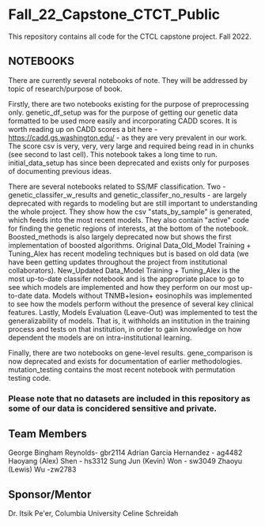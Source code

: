# Fall_22_Capstone_CTCT_Public
This repository contains all code for the CTCL capstone project. Fall 2022. 

## NOTEBOOKS

 There are currently several notebooks of note. They will be addressed by topic of research/purpose of book.

 Firstly, there are two notebooks existing for the purpose of preprocessing only. genetic_df_setup was for the purpose of getting our genetic data formatted to be used more easily and incorporating CADD scores. It is worth reading up on CADD scores a bit here - https://cadd.gs.washington.edu/ - as they are very prevalent in our work. The score csv is very, very, very large and required being read in in chunks (see second to last cell). This notebook takes a long time to run. initial_data_setup has since been deprecated and exists only for purposes of documenting previous ideas.

 There are several notebooks related to SS/MF classification. Two - genetic_classifer_w_results and genetic_classifer_no_results - are largely deprecated with regards to modeling but are still important to understanding the whole project. They show how the csv "stats_by_sample" is generated, which feeds into the most recent models. They also contain "active" code for finding the genetic regions of interests, at the bottom of the notebook. Boosted_methods is also largely deprecated now but shows the first implementation of boosted algorithms. Original Data_Old_Model Training + Tuning_Alex has recent modeling techniques but is based on old data (we have been getting updates throughout the project from institutional collaborators). New_Updated Data_Model Training + Tuning_Alex is the most up-to-date classifer notebook and is the appropriate place to go to see which models are implemented and how they perform on our most up-to-date data. Models without TNMB+lesion+ eosinophils was implemented to see how the models perform without the presence of several key clinical features. Lastly, Models Evaluation (Leave-Out) was implemented to test the generalizability of models. That is, it withholds an institution in the training process and tests on that institution, in order to gain knowledge on how dependent the models are on intra-institutional learning.

 Finally, there are two notebooks on gene-level results. gene_comparison is now deprecated and exists for documentation of earlier methodologies. mutation_testing contains the most recent notebook with permutation testing code.
 
 ### Please note that no datasets are included in this repository as some of our data is concidered sensitive and private.
 
 ## Team Members
George Bingham Reynolds- gbr2114
Adrian Garcia Hernandez - ag4482
Haoyang (Alex) Shen - hs3312
Sung Jun (Kevin) Won - sw3049
Zhaoyu (Lewis) Wu -zw2783

## Sponsor/Mentor
Dr. Itsik Pe'er, Columbia University
Celine Schreidah
